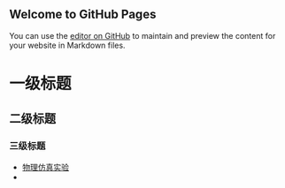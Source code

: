 ## Welcome to GitHub Pages

You can use the [editor on GitHub](https://github.com/Kissovoyy/Kissovoyy.github.io/edit/main/README.md) to maintain and preview the content for your website in Markdown files.
# 一级标题
## 二级标题
### 三级标题



 - [物理仿真实验](http://aryun.ustcori.com:6382/ReportStudent/SStartPage/SStartPage#addundefined)
 - 
